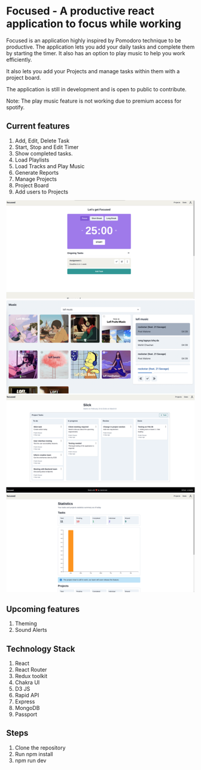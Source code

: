 # Focused - A productive react application to focus while working

Focused is an application highly inspired by Pomodoro technique to be productive. The application lets you add your daily tasks and complete them by starting the timer. It also has an option to play music to help you work efficiently.

It also lets you add your Projects and manage tasks within them with a project board.

The application is still in development and is open to public to contribute.

Note: The play music feature is not working due to premium access for spotify.

## Current features

1. Add, Edit, Delete Task
2. Start, Stop and Edit Timer
3. Show completed tasks.
4. Load Playlists
5. Load Tracks and Play Music
6. Generate Reports
7. Manage Projects
8. Project Board
9. Add users to Projects

![Home](screenshots/home_dep.png)
![Music](screenshots/music.png)
![Board](screenshots/board_dep.png)
![Reports](screenshots/reports_dep.png)

## Upcoming features

1. Theming
2. Sound Alerts

## Technology Stack

1. React
2. React Router
3. Redux toolkit
4. Chakra UI
5. D3 JS
6. Rapid API
7. Express
8. MongoDB
9. Passport

## Steps

1. Clone the repository
2. Run npm install
3. npm run dev
